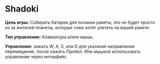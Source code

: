 # Shadoki

**Цель игры:** Собирать батареи для починки ракеты, это не будет просто из за жителей планеты, которые тоже хотят улететь на вашей ракете.

**Тип управление:** Клавиатура и/или мышь.

**Управление:** зажать W, A, S, или D для указания направления перемещения, после нажать Пробел. Или мышкой использовать управление через интерфейс.
